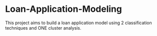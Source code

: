 # Loan-Application-Modeling
This project aims to build a loan application model using 2 classification techniques and ONE cluster analysis. 
